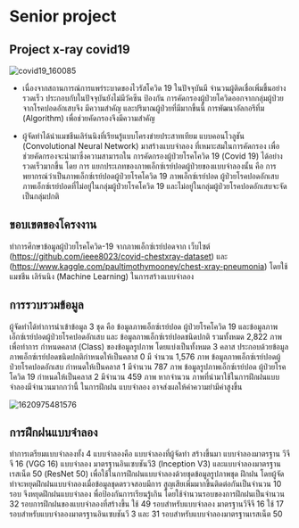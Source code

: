 # Senior project

## Project x-ray covid19

![covid19_160085](https://user-images.githubusercontent.com/80037547/118233379-083d0480-b4bc-11eb-8eb4-6b1b8dd5c381.jpg)

- เนื่องจากสถานการณ์การแพร่ระบาดของไวรัสโควิด 19 ในปัจจุบันมี จำนวนผู้ติดเชื่อเพิ่มขึ้นอย่างรวดเร็ว ประกอบกับในปัจจุบันยังไม่มีวัคซีน ป้องกัน การคัดกรองผู้ป่วยโควิดออกจากกลุ่มผู้ป่วยจากโรคปอดอักเสบจึง มีความสำคัญ และปริมาณผู้ป่วยที่มีมากขึ้นนี้ การพัฒนาอัลกอรึทึ่ม (Algorithm) เพื่อช่วยคัดกรองจึงมีความสำคัญ


- ผู้จัดทำได้นําแมชชีนเลิร์นนิงที่เรียนรู้แบบโครงข่ายประสาทเทียม
แบบคอนโวลูชัน (Convolutional Neural Network) มาสร้างแบบจำลอง
ที่เหมาะสมในการคัดกรอง เพื่อช่วยคัดกรองจะนำมาซึ่งความสามารถใน
การคัดกรองผู้ป่วยโรคโควิด 19 (Covid 19) ได้อย่างรวดเร็วมากขึ้น โดย
การ แยกประเภทของภาพเอ็กซ์เรย์ปอดผู้ป่วยของแบบจำลองนั้น คือ การ
พยากรณ์ว่าเป็นภาพเอ็กซ์เรย์ปอดผู้ป่วยโรคโควิด 19 ภาพเอ็กซ์เรย์ปอด
ผู้ป่วยโรคปอดอักเสบ ภาพเอ็กซ์เรย์ปอดที่ไม่อยู่ในกลุ่มผู้ป่วยโรคโควิด 19
และไม่อยู่ในกลุ่มผู้ป่วยโรคปอดอักเสบจะจัดเป็นกลุ่มปกติ


## ขอบเขตของโครงงาน
ทำการศึกษาข้อมูลผู้ป่วยโรคโควิด-19 จากภาพเอ็กซ์เรย์ปอดจาก
เว็บไซต์ (https://github.com/ieee8023/covid-chestxray-dataset) และ (https://www.kaggle.com/paultimothymooney/chest-xray-pneumonia) โดยใช้แมชชีน
เลิร์นนิง (Machine Learning) ในการสร้างแบบจำลอง

## การรวบรวมข้อมูล
ผู้จัดทำได้ทำการนำเข้าข้อมูล 3 ชุด คือ ข้อมูลภาพเอ็กซ์เรย์ปอด
ผู้ป่วยโรคโควิด 19 และข้อมูลภาพเอ็กซ์เรย์ปอดผู้ป่วยโรคปอดอักเสบ และ
ข้อมูลภาพเอ็กซ์เรย์ปอดชนิดปกติ รวมทั้งหมด 2,822 ภาพ เพื่อทำการ
กำหนดคลาส (Class) ของข้อมูลรูปภาพ โดยแบ่งเป็นทั้งหมด 3 คลาส
ประกอบด้วยข้อมูลภาพเอ็กซ์เรย์ปอดชนิดปกติกำหนดให้เป็นคลาส 0 มี
จำนวน 1,576 ภาพ ข้อมูลภาพเอ็กซ์เรย์ปอดผู้ป่วยโรคปอดอักเสบ
กำหนดให้เป็นคลาส 1 มีจำนวน 787 ภาพ ข้อมูลรูปภาพเอ็กซ์เรย์ปอด
ผู้ป่วยโรคโควิด 19 กำหนดให้เป็นคลาส 2 มีจำนวน 459 ภาพ หากจำนวน
ภาพที่นำมาใช้ในการฝึกฝนแบบจำลองมีจำนวนมากกว่านี้ ในการฝึกฝน
แบบจำลอง อาจส่งผลให้ค่าความยำมีค่าสูงขึ้น

![1620975481576](https://user-images.githubusercontent.com/80037547/118233683-6f5ab900-b4bc-11eb-8061-3e42366d55b5.jpg)

## การฝึกฝนแบบจำลอง
ทำการเตรียมแบบจำลองทั้ง 4 แบบจำลองคือ แบบจำลองที่ผู้จัดทำ
สร้างขึ้นมา แบบจำลองมาตรฐาน วีจีจี 16 (VGG 16) แบบจำลอง
มาตรฐานอินเซบชันวี3 (Inception V3) และแบบจำลองมาตรฐานเรสเน็ต
50 (ResNet 50) เพื่อใช้ในการฝึกฝนแบบจำลองด้วยชุดข้อมูลรูปภาพชุด
ฝึกฝน โดยผู้จัดทำจะหยุดฝึกฝนแบบจำลองเมื่อข้อมูลชุดตรวจสอบมีการ
สูญเสียเพิ่มมากขึ้นติดต่อกันเป็นจำนวน 10 รอบ จึงหยุดฝึกฝนแบบจำลอง
พื่อป้องกันการเรียนรู้เกิน โดยใช้จำนวนรอบของการฝึกฝนเป็นจำนวน 32
รอบการฝึกฝนของแบบจำลองที่สร้างขึ้น ใช้ 49 รอบสำหรับแบบจำลอง
มาตรฐานวีจีจี 16 ใช้ 17 รอบสำหรับแบบจำลองมาตรฐานอินเซบชันวี 3
และ 31 รอบสำหรับแบบจำลองมาตรฐานเรสเน็ต 50
